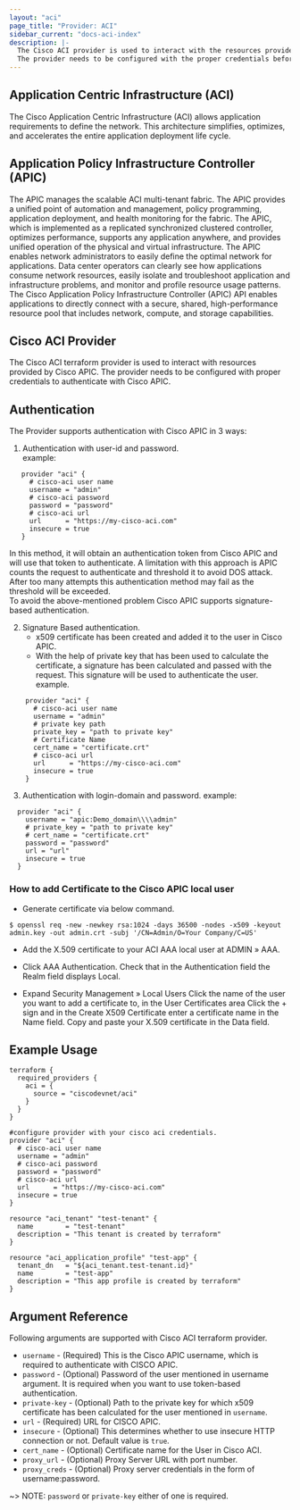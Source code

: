 ```yaml
---
layout: "aci"
page_title: "Provider: ACI"
sidebar_current: "docs-aci-index"
description: |-
  The Cisco ACI provider is used to interact with the resources provided by Cisco APIC.
  The provider needs to be configured with the proper credentials before it can be used.
---
```


Application Centric Infrastructure (ACI)
-----------------------------------------  
The Cisco Application Centric Infrastructure (ACI) allows application requirements to define the network. This architecture simplifies, optimizes, and accelerates the entire application deployment life cycle.  

Application Policy Infrastructure Controller (APIC)
--------------------------------------------------
The APIC manages the scalable ACI multi-tenant fabric. The APIC provides a unified point of automation and management, policy programming, application deployment, and health monitoring for the fabric. The APIC, which is implemented as a replicated synchronized clustered controller, optimizes performance, supports any application anywhere, and provides unified operation of the physical and virtual infrastructure.
The APIC enables network administrators to easily define the optimal network for applications. Data center operators can clearly see how applications consume network resources, easily isolate and troubleshoot application and infrastructure problems, and monitor and profile resource usage patterns.
The Cisco Application Policy Infrastructure Controller (APIC) API enables applications to directly connect with a secure, shared, high-performance resource pool that includes network, compute, and storage capabilities.

Cisco ACI Provider
------------
The Cisco ACI terraform provider is used to interact with resources provided by Cisco APIC. The provider needs to be configured with proper credentials to authenticate with Cisco APIC.

Authentication
--------------
The Provider supports authentication with Cisco APIC in 3 ways:  

 1. Authentication with user-id and password.  
 example:  

 ```hcl
    provider "aci" {
      # cisco-aci user name
      username = "admin"
      # cisco-aci password
      password = "password"
      # cisco-aci url
      url      = "https://my-cisco-aci.com"
      insecure = true
    }
 ```

 In this method, it will obtain an authentication token from Cisco APIC and will use that token to authenticate. A limitation with this approach is APIC counts the request to authenticate and threshold it to avoid DOS attack. After too many attempts this authentication method may fail as the threshold will be exceeded.  
 To avoid the above-mentioned problem Cisco APIC supports signature-based authentication.  

 2. Signature Based authentication.  
    * x509 certificate has been created and added it to the user in Cisco APIC.
    * With the help of private key that has been used to calculate the certificate, a signature has been calculated and passed with the request. This signature will be used to authenticate the user.  
    example.  

```
    provider "aci" {
      # cisco-aci user name
      username = "admin"
      # private key path
      private_key = "path to private key"
      # Certificate Name
      cert_name = "certificate.crt"
      # cisco-aci url
      url      = "https://my-cisco-aci.com"
      insecure = true
    }
```

  3. Authentication with login-domain and password.
  example:

  ```hcl
    provider "aci" {
      username = "apic:Demo_domain\\\\admin"
      # private_key = "path to private key"
      # cert_name = "certificate.crt"
      password = "password"
      url = "url"
      insecure = true
    }
  ```

### How to add Certificate to the Cisco APIC local user ###

* Generate certificate via below command.

```shell
$ openssl req -new -newkey rsa:1024 -days 36500 -nodes -x509 -keyout admin.key -out admin.crt -subj '/CN=Admin/O=Your Company/C=US'
```

* Add the X.509 certificate to your ACI AAA local user at ADMIN » AAA.

* Click AAA Authentication. Check that in the Authentication field the Realm field displays Local.

* Expand Security Management » Local Users
Click the name of the user you want to add a certificate to, in the User Certificates area
Click the + sign and in the Create X509 Certificate enter a certificate name in the Name field. Copy and paste your X.509 certificate in the Data field.


Example Usage
------------
```hcl
terraform {
  required_providers {
    aci = {
      source = "ciscodevnet/aci"
    }
  }
}

#configure provider with your cisco aci credentials.
provider "aci" {
  # cisco-aci user name
  username = "admin"
  # cisco-aci password
  password = "password"
  # cisco-aci url
  url      = "https://my-cisco-aci.com"
  insecure = true
}

resource "aci_tenant" "test-tenant" {
  name        = "test-tenant"
  description = "This tenant is created by terraform"
}

resource "aci_application_profile" "test-app" {
  tenant_dn   = "${aci_tenant.test-tenant.id}"
  name        = "test-app"
  description = "This app profile is created by terraform"
}
```

Argument Reference
------------------
Following arguments are supported with Cisco ACI terraform provider.

 * `username` - (Required) This is the Cisco APIC username, which is required to authenticate with CISCO APIC.
 * `password` - (Optional) Password of the user mentioned in username argument. It is required when you want to use token-based authentication.
 * `private-key` - (Optional) Path to the private key for which x509 certificate has been calculated for the user mentioned in `username`.
 * `url` - (Required) URL for CISCO APIC.
 * `insecure` - (Optional) This determines whether to use insecure HTTP connection or not. Default value is `true`.  
 * `cert_name` - (Optional) Certificate name for the User in Cisco ACI.
 * `proxy_url` - (Optional) Proxy Server URL with port number.
 * `proxy_creds` - (Optional) Proxy server credentials in the form of username:password.

~> NOTE: `password` or `private-key` either of one is required.
